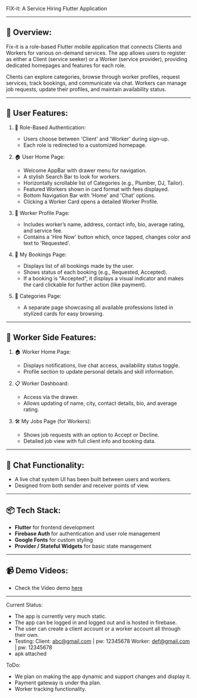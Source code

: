 FIX-it: A Service Hiring Flutter Application

---------------------------------------------
📱 Overview:
---------------------------------------------
Fix-it is a role-based Flutter mobile application that connects Clients and Workers for various on-demand services. The app allows users to register as either a Client (service seeker) or a Worker (service provider), providing dedicated homepages and features for each role.

Clients can explore categories, browse through worker profiles, request services, track bookings, and communicate via chat. Workers can manage job requests, update their profiles, and maintain availability status.

---------------------------------------------
👤 User Features:
---------------------------------------------

1. 🔐 Role-Based Authentication:
   - Users choose between 'Client' and 'Worker' during sign-up.
   - Each role is redirected to a customized homepage.

2. 🏠 User Home Page:
   - Welcome AppBar with drawer menu for navigation.
   - A stylish Search Bar to look for workers.
   - Horizontally scrollable list of Categories (e.g., Plumber, DJ, Tailor).
   - Featured Workers shown in card format with fees displayed.
   - Bottom Navigation Bar with 'Home' and 'Chat' options.
   - Clicking a Worker Card opens a detailed Worker Profile.

3. 👤 Worker Profile Page:
   - Includes worker’s name, address, contact info, bio, average rating, and service fee.
   - Contains a 'Hire Now' button which, once tapped, changes color and text to 'Requested'.

4. 💼 My Bookings Page:
   - Displays list of all bookings made by the user.
   - Shows status of each booking (e.g., Requested, Accepted).
   - If a booking is "Accepted", it displays a visual indicator and makes the card clickable for further action (like payment).

5. 📂 Categories Page:
   - A separate page showcasing all available professions listed in stylized cards for easy browsing.

---------------------------------------------
🔧 Worker Side Features:
---------------------------------------------

1. 🏠 Worker Home Page:
   - Displays notifications, live chat access, availability status toggle.
   - Profile section to update personal details and skill information.

2. 📋 Worker Dashboard:
   - Access via the drawer.
   - Allows updating of name, city, contact details, bio, and average rating.

3. 🛠 My Jobs Page (for Workers):
   - Shows job requests with an option to Accept or Decline.
   - Detailed job view with full client info and booking data.

---------------------------------------------
💬 Chat Functionality:
---------------------------------------------
- A live chat system UI has been built between users and workers.
- Designed from both sender and receiver points of view.

---------------------------------------------
📦 Tech Stack:
---------------------------------------------
- **Flutter** for frontend development  
- **Firebase Auth** for authentication and user role management  
- **Google Fonts** for custom styling  
- **Provider / Stateful Widgets** for basic state management

---------------------------------------------
📹 Demo Videos:
---------------------------------------------
- Check the Video demo [here](https://drive.google.com/drive/folders/13aa7CKVZ0TGghYHN_4_ewUMatCXsGylU?usp=drive_link)

----------------------------------------------
  Current Status:
  - The app is currently very much static.
  - The app can be logged in and logged out and is hosted in firebase.
  - The user can create a client account or a worker account all through their own.
  - Testing: Client: abc@gmail.com | pw: 12345678
             Worker: def@gmail.com | pw: 12345678
  - apk attached


  ToDo:
  - We plan on making the app dynamic and support changes and display it.
  - Payment gateway is under tha plan.
  - Worker tracking functionality.

